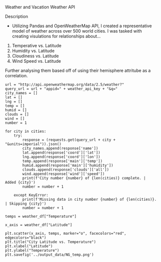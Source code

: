 Weather and Vacation Weather API 

Description
- Utilizing Pandas and OpenWeatherMap API, I created a representative model of weather across over 500 world cities. I was tasked with creating visulations for relationships about...

1. Temperative vs. Latitude
2. Humidity vs. Latitude
3. Cloudiness vs. Latitude
4. Wind Speed vs. Latitude

Further analysing them based off of using their hemisphere attritube as a correlation. 

```
url = "http://api.openweathermap.org/data/2.5/weather?"
query_url = url + "appid=" + weather_api_key + "&q="
city_names = []
lat = []
lng = []
temp = []
humid = []
clouds = []
wind = []
number = 1

for city in cities:
    try:
        response = (requests.get(query_url + city + "&units=imperial")).json()
        city_names.append(response['name'])
        lat.append(response['coord']['lat'])
        lng.append(response['coord']['lon'])
        temp.append(response['main']['temp'])
        humid.append(response['main']['humidity'])
        clouds.append(response['clouds']['all'])
        wind.append(response['wind']['speed'])
        print(f'City number {number} of {len(cities)} complete. | Added {city}')
        number = number + 1
    
    except KeyError:
        print(f'Missing data in city number {number} of {len(cities)}. | Skipping {city}')
        number = number + 1
```
```
temps = weather_df["Temperature"]

x_axis = weather_df["Latitude"]

plt.scatter(x_axis, temps, marker="o", facecolors="red", edgecolors="black")
plt.title("City Latitude vs. Temperature")
plt.xlabel("Latitude")
plt.ylabel("Temperature")
plt.savefig('../output_data/NG_temp.png')
```

